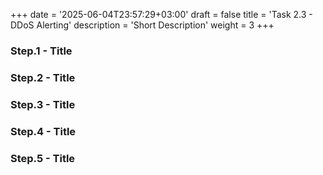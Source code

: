 +++
date = '2025-06-04T23:57:29+03:00'
draft = false
title = 'Task 2.3 - DDoS Alerting'
description = 'Short Description'
weight = 3
+++


### Step.1 - Title

### Step.2 - Title

### Step.3 - Title

### Step.4 - Title

### Step.5 - Title
